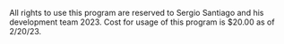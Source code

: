 All rights to use this program are reserved to Sergio Santiago and his development team 2023. Cost for usage of this program is $20.00 as of 2/20/23.
